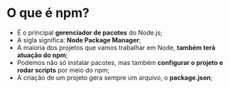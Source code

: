 # O que é npm?

- É o principal **gerenciador de pacotes** do Node.js;
- A sigla significa: **Node Package Manager**;
- A maioria dos projetos que vamos trabalhar em Node, **também terá atuação do npm**;
- Podemos não só instalar pacotes, mas também **configurar o projeto e rodar scripts** por meio do npm;
- A criação de um projeto gera sempre um arquivo, o **package.json**;
